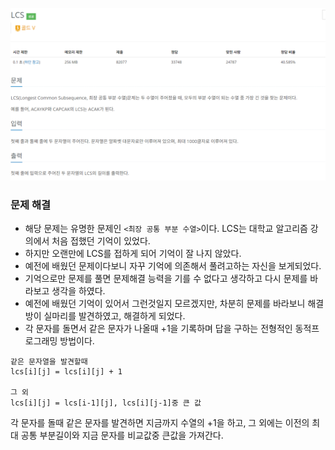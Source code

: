![img.png](../image/LCS.png)
### 문제 해결
- 해당 문제는 유명한 문제인 `<최장 공통 부분 수열>`이다. LCS는 대학교 알고리즘 강의에서 처음 접했던 기억이 있었다.
- 하지만 오랜만에 LCS를 접하게 되어 기억이 잘 나지 않았다. 
- 예전에 배웠던 문제이다보니 자꾸 기억에 의존해서 풀려고하는 자신을 보게되었다.
- 기억으로만 문제를 풀면 문제해결 능력을 기를 수 없다고 생각하고 다시 문제를 바라보고 생각을 하였다.
- 예전에 배웠던 기억이 있어서 그런것일지 모르겠지만, 차분히 문제를 바라보니 해결방이 실마리를 발견하였고, 해결하게 되었다.
- 각 문자를 돌면서 같은 문자가 나올때 +1을 기록하며 답을 구하는 전형적인 동적프로그래밍 방법이다.
```
같은 문자열을 발견할때
lcs[i][j] = lcs[i][j] + 1

그 외
lcs[i][j] = lcs[i-1][j], lcs[i][j-1]중 큰 값
```
각 문자를 돌때 같은 문자를 발견하면 지금까지 수열의 +1을 하고, 그 외에는 이전의 최대 공통 부분길이와 지금 문자를 비교값중 큰값을 가져간다.
